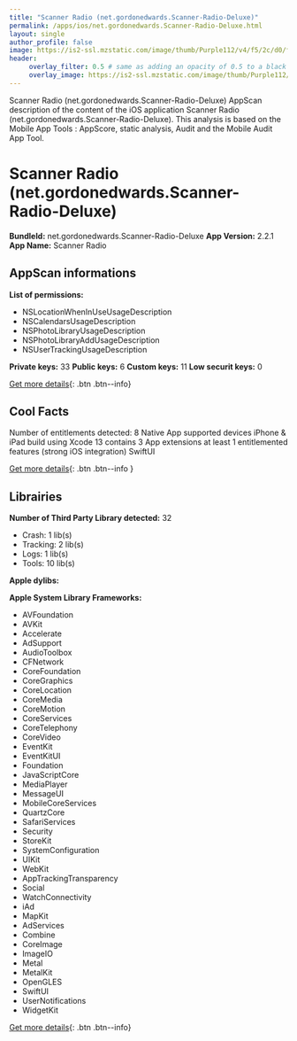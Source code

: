 ```yaml
---
title: "Scanner Radio (net.gordonedwards.Scanner-Radio-Deluxe)"
permalink: /apps/ios/net.gordonedwards.Scanner-Radio-Deluxe.html
layout: single
author_profile: false
image: https://is2-ssl.mzstatic.com/image/thumb/Purple112/v4/f5/2c/d0/f52cd000-36f2-38ff-f611-ed520f1bee50/AppIcon-2-1x_U007emarketing-0-7-0-85-220.png/512x512bb.jpg
header: 
     overlay_filter: 0.5 # same as adding an opacity of 0.5 to a black background
     overlay_image: https://is2-ssl.mzstatic.com/image/thumb/Purple112/v4/f5/2c/d0/f52cd000-36f2-38ff-f611-ed520f1bee50/AppIcon-2-1x_U007emarketing-0-7-0-85-220.png/512x512bb.jpg
---
```

Scanner Radio (net.gordonedwards.Scanner-Radio-Deluxe) AppScan description of the content of the iOS application Scanner Radio (net.gordonedwards.Scanner-Radio-Deluxe). This analysis is based on the Mobile App Tools : AppScore, static analysis, Audit and the Mobile Audit App Tool.

# Scanner Radio (net.gordonedwards.Scanner-Radio-Deluxe)

**BundleId:** net.gordonedwards.Scanner-Radio-Deluxe
**App Version:** 2.2.1
**App Name:** Scanner Radio


## AppScan informations 

**List of permissions:** 
- NSLocationWhenInUseUsageDescription
- NSCalendarsUsageDescription
- NSPhotoLibraryUsageDescription
- NSPhotoLibraryAddUsageDescription
- NSUserTrackingUsageDescription
  
  
**Private keys:** 33
**Public keys:** 6
**Custom keys:** 11
**Low securit keys:** 0
  
[Get more details](/pricing.html){: .btn .btn--info}

## Cool Facts

Number of entitlements detected: 8
Native App
supported devices iPhone & iPad
build using Xcode 13
contains 3 App extensions
at least 1 entitlemented features (strong iOS integration)
SwiftUI
  
[Get more details](/pricing.html){: .btn .btn--info }

## Librairies 
**Number of Third Party Library detected:** 32
- Crash: 1 lib(s)
- Tracking: 2 lib(s)
- Logs: 1 lib(s)
- Tools: 10 lib(s)


**Apple dylibs:**


**Apple System Library Frameworks:**
- AVFoundation
- AVKit
- Accelerate
- AdSupport
- AudioToolbox
- CFNetwork
- CoreFoundation
- CoreGraphics
- CoreLocation
- CoreMedia
- CoreMotion
- CoreServices
- CoreTelephony
- CoreVideo
- EventKit
- EventKitUI
- Foundation
- JavaScriptCore
- MediaPlayer
- MessageUI
- MobileCoreServices
- QuartzCore
- SafariServices
- Security
- StoreKit
- SystemConfiguration
- UIKit
- WebKit
- AppTrackingTransparency
- Social
- WatchConnectivity
- iAd
- MapKit
- AdServices
- Combine
- CoreImage
- ImageIO
- Metal
- MetalKit
- OpenGLES
- SwiftUI
- UserNotifications
- WidgetKit


  
[Get more details](/pricing.html){: .btn .btn--info}

